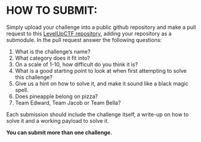 # HOW TO SUBMIT: 
Simply upload your challenge into a public github repository and make a pull request to this [LevelUpCTF repository](https://github.com/monsec/levelup-ctf-2020), adding your repository as a submodule. In the pull request answer the following questions: 

1. What is the challenge’s name? 
2. What category does it fit into? 
3. On a scale of 1-10, how difficult do you think it is? 
4. What is a good starting point to look at when first attempting to solve this challenge? 
5. Give us a hint on how to solve it, and make it sound like a black magic spell. 
6. Does pineapple belong on pizza? 
7. Team Edward, Team Jacob or Team Bella? 

Each submission should include the challenge itself, a write-up on how to solve it and a working payload to solve it. 

**You can submit more than one challenge.**